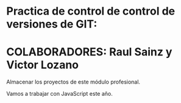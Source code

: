 # Practica de control de control de versiones de GIT:
# COLABORADORES: Raul Sainz y Victor Lozano

Almacenar los proyectos de este módulo profesional.

Vamos a trabajar con JavaScript este año.
